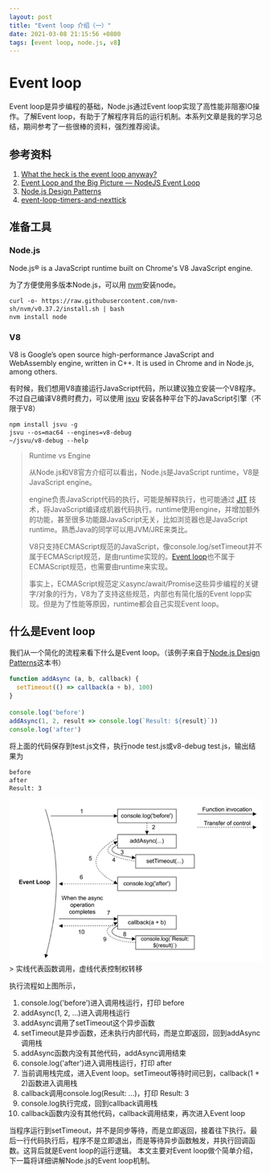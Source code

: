 ```yaml
---
layout: post
title: "Event loop 介绍（一）"
date: 2021-03-08 21:15:56 +0800
tags: [event loop, node.js, v8]
---
```


# Event loop

Event loop是异步编程的基础，Node.js通过Event loop实现了高性能非阻塞IO操作。了解Event loop，有助于了解程序背后的运行机制。本系列文章是我的学习总结，期间参考了一些很棒的资料，强烈推荐阅读。

## 参考资料

1. [What the heck is the event loop anyway?](https://www.youtube.com/watch?v=8aGhZQkoFbQ)
2. [Event Loop and the Big Picture — NodeJS Event Loop](https://blog.insiderattack.net/event-loop-and-the-big-picture-nodejs-event-loop-part-1-1cb67a182810)
3. [Node.js Design Patterns](https://www.nodejsdesignpatterns.com/)
4. [event-loop-timers-and-nexttick](https://nodejs.org/en/docs/guides/event-loop-timers-and-nexttick/)

## 准备工具

### Node.js

Node.js® is a JavaScript runtime built on Chrome's V8 JavaScript engine.

为了方便使用多版本Node.js，可以用 [nvm](https://github.com/nvm-sh/nvm)安装node。

```
curl -o- https://raw.githubusercontent.com/nvm-sh/nvm/v0.37.2/install.sh | bash
nvm install node
```

### V8

V8 is Google’s open source high-performance JavaScript and WebAssembly engine, written in C++. It is used in Chrome and in Node.js, among others.

有时候，我们想用V8直接运行JavaScript代码，所以建议独立安装一个V8程序。不过自己编译V8费时费力，可以使用 [jsvu](https://github.com/GoogleChromeLabs/jsvu) 安装各种平台下的JavaScript引擎（不限于V8）

```
npm install jsvu -g
jsvu --os=mac64 --engines=v8-debug
~/jsvu/v8-debug --help
```


>Runtime vs Engine
>
>从Node.js和V8官方介绍可以看出，Node.js是JavaScript runtime，V8是JavaScript engine。
>
>engine负责JavaScript代码的执行，可能是解释执行，也可能通过 [JIT](https://en.wikipedia.org/wiki/Just-in-time_compilation) 技术，将JavaScript编译成机器代码执行。runtime使用engine，并增加额外的功能，甚至很多功能跟JavaScript无关，比如浏览器也是JavaScript runtime。熟悉Java的同学可以用JVM/JRE来类比。
>
>V8只支持ECMAScript规范的JavaScript，像console.log/setTimeout并不属于ECMAScript规范，是由runtime实现的。[Event loop](https://developer.mozilla.org/en-US/docs/Web/JavaScript/EventLoop)也不属于ECMAScript规范，也需要由runtime来实现。
>
>事实上，ECMAScript规范定义async/await/Promise这些异步编程的关键字/对象的行为，V8为了支持这些规范，内部也有简化版的Event lopp实现。但是为了性能等原因，runtime都会自己实现Event loop。

## 什么是Event loop

我们从一个简化的流程来看下什么是Event loop。（该例子来自于[Node.js Design Patterns](https://www.nodejsdesignpatterns.com/)这本书）

```javascript
function addAsync (a, b, callback) {
  setTimeout(() => callback(a + b), 100)
}

console.log('before')
addAsync(1, 2, result => console.log(`Result: ${result}`))
console.log('after')
```
将上面的代码保存到test.js文件，执行node test.js或v8-debug test.js，输出结果为

```
before
after
Result: 3
```

<img src="../assets/img/event_loop/01.png" alt="drawing" width="600"/>
> 实线代表函数调用，虚线代表控制权转移

执行流程如上图所示，

1. console.log('before')进入调用栈运行，打印 before
2. addAsync(1, 2, ...)进入调用栈运行
3. addAsync调用了setTimeout这个异步函数
4. setTimeout是异步函数，还未执行内部代码，而是立即返回，回到addAsync调用栈
5. addAsync函数内没有其他代码，addAsync调用结束
6. console.log('after')进入调用栈运行，打印 after
7. 当前调用栈完成，进入Event loop。setTimeout等待时间已到，callback(1 + 2)函数进入调用栈
8. callback调用console.log(Result: ...)，打印 Result: 3
9. console.log执行完成，回到callback调用栈
10. callback函数内没有其他代码，callback调用结束，再次进入Event loop

当程序运行到setTimeout，并不是同步等待，而是立即返回，接着往下执行。最后一行代码执行后，程序不是立即退出，而是等待异步函数触发，并执行回调函数。这背后就是Event loop的运行逻辑。
本文主要对Event loop做个简单介绍，下一篇将详细讲解Node.js的Event loop机制。

